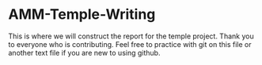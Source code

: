 # AMM-Temple-Writing
This is where we will construct the report for the temple project. Thank you to everyone who is contributing. Feel free to practice with git on this file or another text file if you are new to using github.
